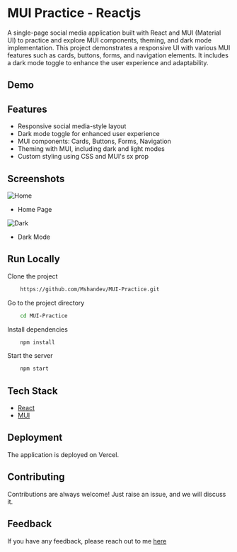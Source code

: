 # MUI Practice - Reactjs

A single-page social media application built with React and MUI (Material UI) to practice and explore MUI components, theming, and dark mode implementation. This project demonstrates a responsive UI with various MUI features such as cards, buttons, forms, and navigation elements. It includes a dark mode toggle to enhance the user experience and adaptability.

## Demo


## Features

- Responsive social media-style layout
- Dark mode toggle for enhanced user experience
- MUI components: Cards, Buttons, Forms, Navigation
- Theming with MUI, including dark and light modes
- Custom styling using CSS and MUI's sx prop

## Screenshots

![Home](https://i.ibb.co/7VLHbfb/mui-practice-1.png)
- Home Page

![Dark](https://i.ibb.co/LxbGTHF/mui-practice-2.png)
- Dark Mode
  
## Run Locally

Clone the project

```bash
    https://github.com/Mshandev/MUI-Practice.git
```
Go to the project directory

```bash
    cd MUI-Practice
```
Install dependencies

```bash
    npm install
```

Start the server

```bash
    npm start
```

## Tech Stack
* [React](https://react.dev/)
* [MUI](https://mui.com/)

## Deployment

The application is deployed on Vercel.

## Contributing

Contributions are always welcome!
Just raise an issue, and we will discuss it.

## Feedback

If you have any feedback, please reach out to me [here](https://www.linkedin.com/in/muhammad-shan-full-stack-developer/)

 
